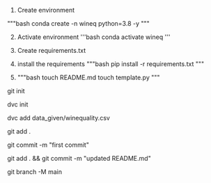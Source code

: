 1. Create environment

"""bash
conda create -n wineq python=3.8 -y
"""

2. Activate environment
'''bash
conda activate wineq
'''

3. Create requirements.txt

4. install the requirements
"""bash
pip install -r requirements.txt
"""

5. """bash
touch README.md
touch template.py
"""

git init

dvc init

dvc add data_given/winequality.csv

git add .

git commit -m "first commit"

git add . && git commit -m "updated README.md"



git branch -M main
 


